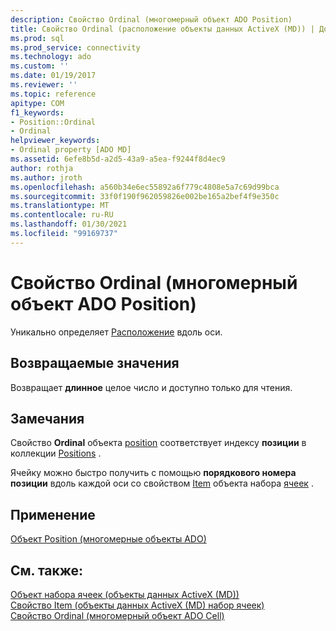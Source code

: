 ```yaml
---
description: Свойство Ordinal (многомерный объект ADO Position)
title: Свойство Ordinal (расположение объекты данных ActiveX (MD)) | Документация Майкрософт
ms.prod: sql
ms.prod_service: connectivity
ms.technology: ado
ms.custom: ''
ms.date: 01/19/2017
ms.reviewer: ''
ms.topic: reference
apitype: COM
f1_keywords:
- Position::Ordinal
- Ordinal
helpviewer_keywords:
- Ordinal property [ADO MD]
ms.assetid: 6efe8b5d-a2d5-43a9-a5ea-f9244f8d4ec9
author: rothja
ms.author: jroth
ms.openlocfilehash: a560b34e6ec55892a6f779c4808e5a7c69d99bca
ms.sourcegitcommit: 33f0f190f962059826e002be165a2bef4f9e350c
ms.translationtype: MT
ms.contentlocale: ru-RU
ms.lasthandoff: 01/30/2021
ms.locfileid: "99169737"
---
```

# <a name="ordinal-property-ado-md-position"></a>Свойство Ordinal (многомерный объект ADO Position)
Уникально определяет [Расположение](./position-object-ado-md.md) вдоль оси.  
  
## <a name="return-values"></a>Возвращаемые значения  
 Возвращает **длинное** целое число и доступно только для чтения.  
  
## <a name="remarks"></a>Замечания  
 Свойство **Ordinal** объекта [position](./position-object-ado-md.md) соответствует индексу **позиции** в коллекции [Positions](./positions-collection-ado-md.md) .  
  
 Ячейку можно быстро получить с помощью **порядкового номера** **позиции** вдоль каждой оси со свойством [Item](./item-property-ado-md-cellset.md) объекта набора [ячеек](./cellset-object-ado-md.md) .  
  
## <a name="applies-to"></a>Применение  
 [Объект Position (многомерные объекты ADO)](./position-object-ado-md.md)  
  
## <a name="see-also"></a>См. также:  
 [Объект набора ячеек (объекты данных ActiveX (MD))](./cellset-object-ado-md.md)   
 [Свойство Item (объекты данных ActiveX (MD) набор ячеек)](./item-property-ado-md-cellset.md)   
 [Свойство Ordinal (многомерный объект ADO Cell)](./ordinal-property-ado-md-cell.md)